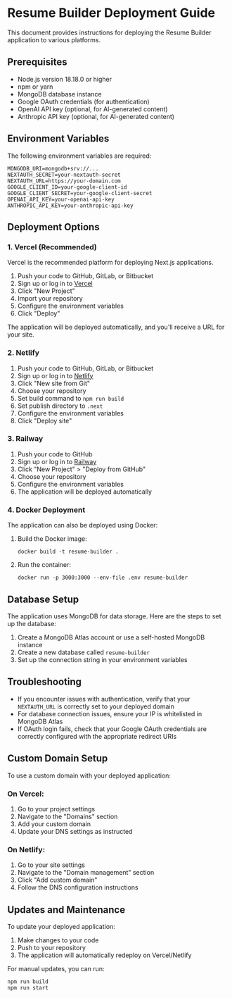 # Resume Builder Deployment Guide

This document provides instructions for deploying the Resume Builder application to various platforms.

## Prerequisites

- Node.js version 18.18.0 or higher
- npm or yarn
- MongoDB database instance
- Google OAuth credentials (for authentication)
- OpenAI API key (optional, for AI-generated content)
- Anthropic API key (optional, for AI-generated content)

## Environment Variables

The following environment variables are required:

```
MONGODB_URI=mongodb+srv://...
NEXTAUTH_SECRET=your-nextauth-secret
NEXTAUTH_URL=https://your-domain.com
GOOGLE_CLIENT_ID=your-google-client-id
GOOGLE_CLIENT_SECRET=your-google-client-secret
OPENAI_API_KEY=your-openai-api-key
ANTHROPIC_API_KEY=your-anthropic-api-key
```

## Deployment Options

### 1. Vercel (Recommended)

Vercel is the recommended platform for deploying Next.js applications.

1. Push your code to GitHub, GitLab, or Bitbucket
2. Sign up or log in to [Vercel](https://vercel.com)
3. Click "New Project"
4. Import your repository
5. Configure the environment variables
6. Click "Deploy"

The application will be deployed automatically, and you'll receive a URL for your site.

### 2. Netlify

1. Push your code to GitHub, GitLab, or Bitbucket
2. Sign up or log in to [Netlify](https://netlify.com)
3. Click "New site from Git"
4. Choose your repository
5. Set build command to `npm run build`
6. Set publish directory to `.next`
7. Configure the environment variables
8. Click "Deploy site"

### 3. Railway

1. Push your code to GitHub
2. Sign up or log in to [Railway](https://railway.app)
3. Click "New Project" > "Deploy from GitHub"
4. Choose your repository
5. Configure the environment variables
6. The application will be deployed automatically

### 4. Docker Deployment

The application can also be deployed using Docker:

1. Build the Docker image:
   ```
   docker build -t resume-builder .
   ```

2. Run the container:
   ```
   docker run -p 3000:3000 --env-file .env resume-builder
   ```

## Database Setup

The application uses MongoDB for data storage. Here are the steps to set up the database:

1. Create a MongoDB Atlas account or use a self-hosted MongoDB instance
2. Create a new database called `resume-builder`
3. Set up the connection string in your environment variables

## Troubleshooting

- If you encounter issues with authentication, verify that your `NEXTAUTH_URL` is correctly set to your deployed domain
- For database connection issues, ensure your IP is whitelisted in MongoDB Atlas
- If OAuth login fails, check that your Google OAuth credentials are correctly configured with the appropriate redirect URIs

## Custom Domain Setup

To use a custom domain with your deployed application:

### On Vercel:
1. Go to your project settings
2. Navigate to the "Domains" section
3. Add your custom domain
4. Update your DNS settings as instructed

### On Netlify:
1. Go to your site settings
2. Navigate to the "Domain management" section
3. Click "Add custom domain"
4. Follow the DNS configuration instructions

## Updates and Maintenance

To update your deployed application:

1. Make changes to your code
2. Push to your repository
3. The application will automatically redeploy on Vercel/Netlify

For manual updates, you can run:
```
npm run build
npm run start
``` 